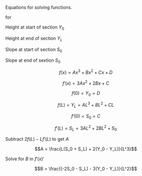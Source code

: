 Equations for solving functions.

for 

Height at start of section $Y_0$

Height at end of section $Y_L$

Slope at start of section $S_0$

Slope at end of sextion $S_0$


$$f(x) = Ax^3 + Bx^2 + Cx + D$$

$$f'(x) = 3Ax^2 + 2Bx + C$$

$$f(0) = Y_0 = D$$

$$f(L) = Y_L = AL^3 + BL^2 + CL$$

$$f'(0) = S_0 = C$$

$$f'(L) = S_L = 3AL^2 + 2BL^2 + S_0$$


Subtract $2f(L) - Lf'(L)$ to get $A$

$$A = \frac{L(S_0 + S_L) + 2(Y_0 - Y_L)}{L^3}$$

Solve for $B$ in $f'(x)'$

$$B = \frac{(-2S_0 - S_L) - 3(Y_0 - Y_L)}{L^2}$$
